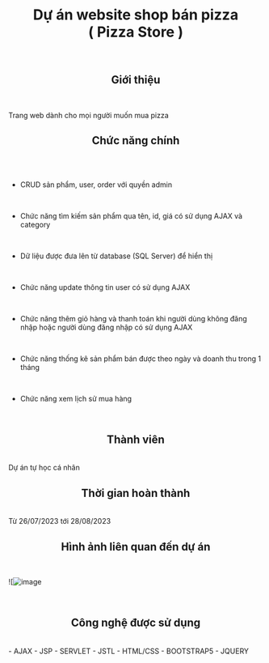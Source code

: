 # <h1 align="center">Dự án website shop bán pizza <br> ( Pizza Store )</h1>
<br>

<h2 align="center">Giới thiệu</h2>

<br>

Trang web dành cho mọi người muốn mua pizza

<h2 align="center">Chức năng chính</h2>

<br>


<br>

- CRUD sản phẩm, user, order với quyền admin

<br>

- Chức năng tìm kiếm sản phẩm qua tên, id, giá có sử dụng AJAX và category

<br>

- Dữ liệu được đưa lên từ database (SQL Server) để hiển thị

<br>

- Chức năng update thông tin user có sử dụng AJAX

<br>

- Chức năng thêm giỏ hàng và thanh toán khi người dùng không đăng nhập hoặc người dùng đăng nhập có sử dụng AJAX

<br>

- Chức năng thống kê sản phẩm bán được theo ngày và doanh thu trong 1 tháng

<br>

- Chức năng xem lịch sử mua hàng

<br>

<h2 align="center">Thành viên</h2>
<br>
Dự án tự học cá nhân

<br>
<h2 align="center">Thời gian hoàn thành</h2>
<br>
Từ 26/07/2023 tới 28/08/2023

<br>
<h2 align="center">Hình ảnh liên quan đến dự án</h2>
<br>

![![image](https://github.com/hoangsonha/Pizza-Store/assets/125444255/7a570dc8-7c92-4aa0-b6d2-7a9842c1dd7d)

<br>
<h2 align="center">Công nghệ được sử dụng</h2>
<br>
- AJAX
- JSP
- SERVLET
- JSTL
- HTML/CSS
- BOOTSTRAP5
- JQUERY

